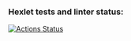 ### Hexlet tests and linter status:
[![Actions Status](https://github.com/no-twoo/qa-engineer-project-85/actions/workflows/hexlet-check.yml/badge.svg)](https://github.com/no-twoo/qa-engineer-project-85/actions)